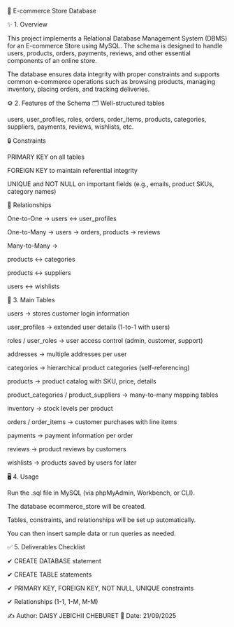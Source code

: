 📘 E-commerce Store Database

✨ 1. Overview

This project implements a Relational Database Management System (DBMS) for an E-commerce Store using MySQL.
The schema is designed to handle users, products, orders, payments, reviews, and other essential components of an online store.

The database ensures data integrity with proper constraints and supports common e-commerce operations such as browsing products, managing inventory, placing orders, and tracking deliveries.

⚙️ 2. Features of the Schema
🗂️ Well-structured tables

users, user_profiles, roles, orders, order_items, products, categories, suppliers, payments, reviews, wishlists, etc.

🔒 Constraints

PRIMARY KEY on all tables

FOREIGN KEY to maintain referential integrity

UNIQUE and NOT NULL on important fields (e.g., emails, product SKUs, category names)

🔗 Relationships

One-to-One → users ↔ user_profiles

One-to-Many → users → orders, products → reviews

Many-to-Many →

products ↔ categories

products ↔ suppliers

users ↔ wishlists

📑 3. Main Tables

users → stores customer login information

user_profiles → extended user details (1-to-1 with users)

roles / user_roles → user access control (admin, customer, support)

addresses → multiple addresses per user

categories → hierarchical product categories (self-referencing)

products → product catalog with SKU, price, details

product_categories / product_suppliers → many-to-many mapping tables

inventory → stock levels per product

orders / order_items → customer purchases with line items

payments → payment information per order

reviews → product reviews by customers

wishlists → products saved by users for later

🖥️ 4. Usage

Run the .sql file in MySQL (via phpMyAdmin, Workbench, or CLI).

The database ecommerce_store will be created.

Tables, constraints, and relationships will be set up automatically.

You can then insert sample data or run queries as needed.

✅ 5. Deliverables Checklist

✔ CREATE DATABASE statement

✔ CREATE TABLE statements

✔ PRIMARY KEY, FOREIGN KEY, NOT NULL, UNIQUE constraints

✔ Relationships (1-1, 1-M, M-M)

✍️ Author: DAISY JEBICHII CHEBURET
📅 Date: 21/09/2025
